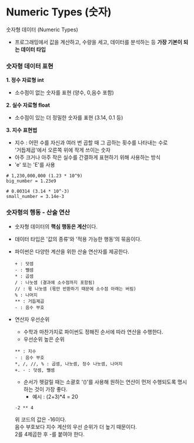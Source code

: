 # Numeric Types (숫자)
숫자형 데이터 (Numeric Types)  
- 프로그래밍에서 값을 계산하고, 수량을 세고, 데이터를 분석하는 등 **가장 기본이 되는 데이터 타입**  
  
### 숫자형 데이터 표현
**1. 정수 자료형 int**  
- 소수점이 없는 숫자를 표현 (양수, 0,음수 포함)  
  
**2. 실수 자료형 float**  
- 소수점이 있는 더 정밀한 숫자를 표현  (3.14, 0.1 등)
  
**3. 지수 표현법**  
- 지수 : 어떤 수를 자신과 여러 번 곱할 때 그 곱하는 횟수를 나타내는 수로  
        '거듭제곱'에서 오른쪽 위에 작게 쓰이는 숫자  
- 아주 크거나 아주 작은 실수를 간결하게 표현하기 위해 사용하는 방식  
- 'e' 또는 'E'를 사용  
```
# 1,230,000,000 (1.23 * 10^9)
big_number = 1.23e9  

# 0.00314 (3.14 * 10^-3)
small_number = 3.14e-3
```

### 숫자형의 행동 - 산술 연산
- 숫자형 데이터의 **핵심 행동은 계산**이다.  
- 데이터 타입은 '값의 종류'와 '적용 가능한 행동'의 묶음이다.  
- 파이썬은 다양한 계산을 위한 산술 연산자를 제공한다.  
    ```
    + : 덧셈  
    - : 뺄셈  
    * : 곱셈  
    / : 나눗셈 (결과에 소수점까지 포함됨)  
    // : 몫 나눗셈 (몫만 반환하기 때문에 소수점 아래는 버림)  
    % : 나머지  
    ** : 거듭제곱  
    - : 음수 부호  
    ```

- 연산자 우선순위  
    - 수학과 마찬가지로 파이썬도 정해진 순서에 따라 연산을 수행한다.  
    - 우선순위 높은 순위  
    ```
    ** : 지수  
    - : 음수 부호  
    *, /, //, % : 곱셈, 나눗셈, 정수 나눗셈, 나머지  
    +. - : 덧셈, 뺄셈
    ```
    - 순서가 헷갈릴 때는 소괄호 '()'를 사용해 원하는 연산이 먼저 수행되도록 명시하는 것이 가장 좋다.  
        - 예시 : (2+3)*4 = 20  
  
    ```
    -2 ** 4
    ```
    위 코드의 값은 -16이다.  
    음수 부호보다 지수 계산의 우선 순위가 더 높기 때문이다.  
    2를 4제곱한 후 -를 붙여야 한다.  
